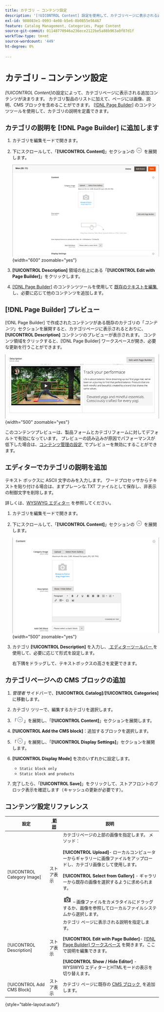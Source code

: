 ```yaml
---
title: カテゴリ – コンテンツ設定
description: '[!UICONTROL Content] 設定を使用して、カテゴリページに表示される追加のコンテンツを定義する方法について説明します。'
exl-id: 988083e1-0993-4e08-b5e6-8b0855e56467
feature: Catalog Management, Categories, Page Content
source-git-commit: 01148770946a236ece2122be5a88b963a0f07d1f
workflow-type: tm+mt
source-wordcount: '449'
ht-degree: 0%

---
```


# カテゴリ – コンテンツ設定

_[!UICONTROL Content]_&#x200B;の設定によって、カテゴリページに表示される追加コンテンツが決まります。 カテゴリ製品のリストに加えて、ページには画像、説明、CMS ブロックを含めることができます。 [[!DNL Page Builder]](../page-builder/introduction.md) のコンテンツツールを使用して、カテゴリの説明を定義できます。

## カテゴリの説明を [!DNL Page Builder] に追加します

1. カテゴリを編集モードで開きます。

1. 下にスクロールして、「**[!UICONTROL Content]**」セクションの ![&#x200B; 展開セレクター &#x200B;](../assets/icon-display-expand.png) を展開します。

   ![&#x200B; カテゴリコンテンツ &#x200B;](./assets/category-content.png){width="600" zoomable="yes"}

1. **[!UICONTROL Description]** 領域の右上にある「**[!UICONTROL Edit with Page Builder]**」をクリックします。

1. [[!DNL Page Builder]](../page-builder/introduction.md) のコンテンツツールを使用して [&#x200B; 既存のテキストを編集 &#x200B;](../page-builder/text.md) し、必要に応じて他のコンテンツを追加します。

## [!DNL Page Builder] プレビュー

[!DNL Page Builder] で作成されたコンテンツがある既存のカテゴリの「_コンテンツ_」セクションを展開すると、カテゴリページに表示されるとおりに、**[!UICONTROL Description]** コンテンツのプレビューが表示されます。 コンテンツ領域をクリックすると、[!DNL Page Builder] ワークスペースが開き、必要な更新を行うことができます。

![&#x200B; 説明プレビュー &#x200B;](../page-builder/assets/pb-product-category-content-preview.png){width="500" zoomable="yes"}

このコンテンツプレビューは、製品フォームとカテゴリフォームに対してデフォルトで有効になっています。 プレビューの読み込みが原因でパフォーマンスが低下した場合は、[&#x200B; コンテンツ管理の設定 &#x200B;](../configuration-reference/general/content-management.md#advanced-content-tools) でプレビューを無効にすることができます。

## エディターでカテゴリの説明を追加

テキスト ボックスに ASCII 文字のみを入力します。 ワードプロセッサからテキストを貼り付ける場合は、まずプレーンな.TXT ファイルとして保存し、非表示の制御文字を削除します。

詳しくは、[WYSIWYG エディター &#x200B;](../content-design/editor.md) を参照してください。

1. カテゴリを編集モードで開きます。

1. 下にスクロールして、「**[!UICONTROL Content]**」セクションの ![&#x200B; 展開セレクター &#x200B;](../assets/icon-display-expand.png) を展開します。

   ![&#x200B; カテゴリコンテンツ &#x200B;](./assets/category-content-ce.png){width="500" zoomable="yes"}

1. カテゴリ **[!UICONTROL Description]** を入力し、[&#x200B; エディターツールバー &#x200B;](../content-design/editor.md) を使用して、必要に応じて形式を設定します。

   右下隅をドラッグして、テキストボックスの高さを変更できます。

## カテゴリページへの CMS ブロックの追加

1. _管理者_ サイドバーで、**[!UICONTROL Catalog]**/**[!UICONTROL Categories]** に移動します。

1. カテゴリ ツリーで、編集するカテゴリを選択します。

1. 「![&#x200B; 展開セレクター &#x200B;](../assets/icon-display-expand.png)」を展開し、「**[!UICONTROL Content]**」セクションを展開します。

1. **[!UICONTROL Add the CMS block]**：追加するブロックを選択します。

1. 「![&#x200B; 展開セレクター &#x200B;](../assets/icon-display-expand.png)」を展開し、「**[!UICONTROL Display Settings]**」セクションを展開します。

1. **[!UICONTROL Display Mode]** を次のいずれかに設定します。

   - `Static block only`
   - `Static block and products`

1. 完了したら、「**[!UICONTROL Save]**」をクリックして、ストアフロントのブロック表示を確認します（キャッシュの更新が必要です）。

## コンテンツ設定リファレンス

| 設定 | [&#x200B; 範囲 &#x200B;](../getting-started/websites-stores-views.md#scope-settings) | 説明 |
|--- |--- |--- |
| [!UICONTROL Category Image] | ストア表示 | カテゴリページの上部の画像を指定します。 メソッド：<br/><br/>**[!UICONTROL Upload]**- ローカルコンピューターからギャラリーに画像ファイルをアップロードし、カテゴリ画像として使用します。<br/><br/>**[!UICONTROL Select from Gallery]** - ギャラリーから既存の画像を選択するように求められます。 <br/><br/>![&#x200B; ページビルダーカメラアイコン &#x200B;](../assets/icon-camera.png) – 画像ファイルをカメラタイルにドラッグするか、画像を参照してローカルファイルシステムから選択します。 |
| [!UICONTROL Description] | ストア表示 | カテゴリ ページに表示される説明を指定します。 <br/><br/>**[!UICONTROL Edit with Page Builder]**- [[!DNL Page Builder]  ワークスペース &#x200B;](../page-builder/workspace.md) を開きます。ここで説明を編集できます。<br/><br/>**[!UICONTROL Show / Hide Editor]** - WYSIWYG エディターとHTMLモードの表示を切り替えます。 |
| [!UICONTROL Add CMS Block] | ストア表示 | カテゴリ ページに既存の [CMS ブロック &#x200B;](../content-design/blocks.md) を追加します。 |

{style="table-layout:auto"}
